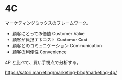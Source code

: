 # 4C

マーケティングミックスのフレームワーク。

- 顧客にとっての価値 Customer Value
- 顧客が負担するコスト Customer Cost
- 顧客とのコミュニケーション Communication
- 顧客の利便性 Convenience

4P と比べて、買い手視点で分析する。

https://satori.marketing/marketing-blog/marketing-4p/
